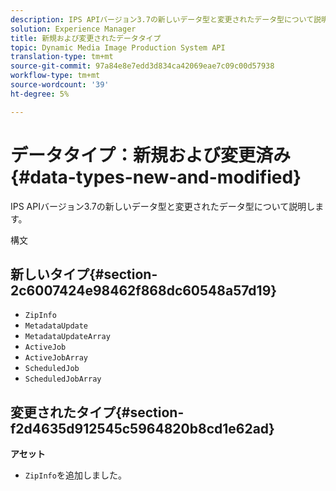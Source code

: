 ```yaml
---
description: IPS APIバージョン3.7の新しいデータ型と変更されたデータ型について説明します。
solution: Experience Manager
title: 新規および変更されたデータタイプ
topic: Dynamic Media Image Production System API
translation-type: tm+mt
source-git-commit: 97a84e8e7edd3d834ca42069eae7c09c00d57938
workflow-type: tm+mt
source-wordcount: '39'
ht-degree: 5%

---
```



# データタイプ：新規および変更済み{#data-types-new-and-modified}

IPS APIバージョン3.7の新しいデータ型と変更されたデータ型について説明します。

構文

## 新しいタイプ{#section-2c6007424e98462f868dc60548a57d19}

* `ZipInfo`
* `MetadataUpdate`
* `MetadataUpdateArray`
* `ActiveJob`
* `ActiveJobArray`
* `ScheduledJob`
* `ScheduledJobArray`

## 変更されたタイプ{#section-f2d4635d912545c5964820b8cd1e62ad}

**アセット**

* `ZipInfo`を追加しました。

